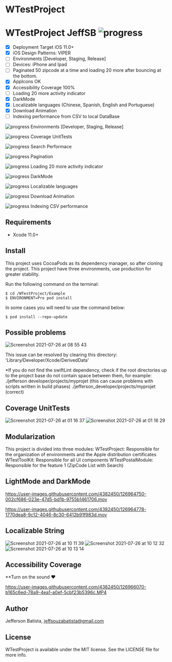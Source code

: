 # WTestProject

# WTestProject JeffSB ![progress](https://progress-bar.dev/74/?title=completed "progress") 

  * [x] Deployment Target iOS 11.0+
  * [x] iOS Design Patterns: VIPER
  * [ ] Environments [Developer, Staging, Release]
  * [ ] Devices: iPhone and Ipad
  * [ ] Paginated 50 zipcode at a time and loading 20 more after bouncing at the bottom.
  * [x] AppIcons OK
  * [x] Accessibility Coverage 100%
  * [ ] Loading 20 more activity indicator
  * [x] DarkMode
  * [x] Localizable languages (Chinese, Spanish, English and Portuguese)
  * [x] Download Animation
  * [ ] Indexing performance from CSV to local DataBase
  
  ![progress](https://progress-bar.dev/45 "progress") Environments [Developer, Staging, Release]
  
  ![progress](https://progress-bar.dev/16 "progress") Coverage UnitTests
  
  ![progress](https://progress-bar.dev/68 "progress") Search Performace
  
  ![progress](https://progress-bar.dev/20 "progress") Pagination
  
  ![progress](https://progress-bar.dev/5 "progress") Loading 20 more activity indicator
  
  ![progress](https://progress-bar.dev/92 "progress") DarkMode
  
  ![progress](https://progress-bar.dev/99 "progress") Localizable languages
  
  ![progress](https://progress-bar.dev/99 "progress") Download Animation
  
  ![progress](https://progress-bar.dev/74 "progress") Indexing CSV performance
  
## Requirements
- Xcode 11.0+

## Install
This project uses CocoaPods as its dependency manager, so after cloning the project.
This project have three environments, use production for greater stability.

Run the following command on the terminal:
```
$ cd /WTestProject/Example
$ ENVIRONMENT=Pro pod install
```

In some cases you will need to use the command below:
```
$ pod install --repo-update
```
## Possible problems
![Screenshot 2021-07-26 at 08 55 43](https://user-images.githubusercontent.com/4382450/126962001-b3869cde-3283-43bb-8d24-93659522971c.png)

This issue can be resolved by clearing this directory: 'Library/Developer/Xcode/DerivedData'

*If you do not find the swiftLint dependency, check if the root directories up to the project base do not contain space between them, for example:
./jefferson developer/projects/myprojet (this can cause problems with scripts written in build phases) 
./jefferson_developer/projects/myprojet (correct)

## Coverage UnitTests
![Screenshot 2021-07-26 at 01 16 37](https://user-images.githubusercontent.com/4382450/126962615-612e92b6-f4b4-4eb6-a3ec-76f664b4d8bd.png)
![Screenshot 2021-07-26 at 01 16 29](https://user-images.githubusercontent.com/4382450/126962628-5c5bea1f-465f-4258-8e02-68fad57f672e.png)

## Modularization
This project is divided into three modules:
WTestProject: Responsible for the organization of environments and the Apple distribution certificates
WTestToolKit: Responsible for all UI components
WTestPostalModule: Responsible for the feature 1 (ZipCode List with Search)

## LightMode and DarkMode

https://user-images.githubusercontent.com/4382450/126964750-002cf686-023e-47d5-bd1b-9755b1461706.mov



https://user-images.githubusercontent.com/4382450/126964778-1770dea8-9c12-4046-8c30-6412b91f983d.mov


## Localizable String
![Screenshot 2021-07-26 at 10 11 39](https://user-images.githubusercontent.com/4382450/126965602-46584797-c0c4-4425-baa4-df375e03058e.png)
![Screenshot 2021-07-26 at 10 12 32](https://user-images.githubusercontent.com/4382450/126965619-5b542e9a-ea51-475b-af6a-3ae742e06824.png)
![Screenshot 2021-07-26 at 10 13 14](https://user-images.githubusercontent.com/4382450/126965628-659ef501-b067-4ad7-b2ed-36536ac7ca7e.png)


## Accessibility Coverage
**Turn on the sound ❤️

https://user-images.githubusercontent.com/4382450/126966070-b165c6ed-78a9-4ea1-a0ef-5cbf23b5396c.MP4


## Author

Jefferson Batista, jeffsouzabatista@gmail.com

## License

WTestProject is available under the MIT license. See the LICENSE file for more info.
